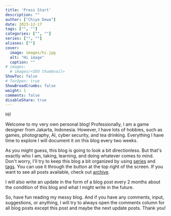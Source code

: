```yaml
---
title: 'Press Start'
description: ""
author: ["Chiyo Dewa"]
date: 2023-12-17
tags: ["", ""]
categories: ["", ""]
series: ["", ""]
aliases: [""]
cover:
  image: images/hi.jpg
  alt: "Hi image"
  caption: ""
# images:
  # images/<SEO thumbnail>
ShowToc: false
# TocOpen: true
ShowBreadCrumbs: false
weight: 1
comments: false
disableShare: true
---
```

Hi!

Welcome to my very own personal blog! Professionally, I am a game designer from Jakarta, Indonesia. However, I have lots of hobbies, such as games, photography, AI, cyber security, and tea drinking. Everything I have time to explore I will document it on this blog every two weeks.

As you might guess, this blog is going to look a bit directionless. But that's exactly who I am, taking, learning, and doing whatever comes to mind. Don't worry, I'll try to keep this blog a bit organized by using [series](https://chiyodewa74.github.io/blog/series/) and [tags](https://chiyodewa74.github.io/blog/tags/). You can use it through the button at the top right of the screen. If you want to see all posts available, check out [archive](https://chiyodewa74.github.io/blog/archives/).

I will also write an update in the form of a blog post every 2 months about the condition of this blog and what I might write in the future.

So, have fun reading my messy blog. And if you have any comments, input, suggestions, or anything, I will try to always open the comments column for all blog posts except this post and maybe the next update posts. Thank you!